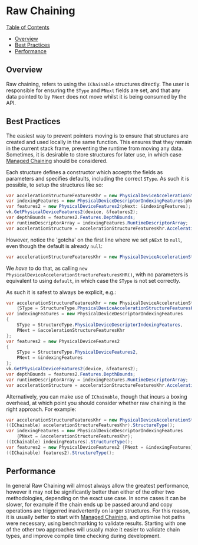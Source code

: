 ﻿# Raw Chaining

[Table of Contents](overview.md#table-of-contents)
- [Overview](raw_chaining.md#overview)
- [Best Practices](raw_chaining.md#best-practices)
- [Performance](#performance)

## Overview

Raw chaining, refers to using the `IChainable` structures directly. The user is responsible for ensuring the `SType`
and `PNext` fields are set, and that any data pointed to by `PNext` does not move whilst it is being consumed by the
API.

## Best Practices

The easiest way to prevent pointers moving is to ensure that structures are created and used locally in the same
function. This ensures that they remain in the current stack frame, preventing the runtime from moving any data.
Sometimes, it is desirable to store structures for later use, in which case [Managed Chaining](managed-chains.md) should
be considered.

Each structure defines a constructor which accepts the fields as parameters and specifies defaults, including the
correct
`SType`. As such it is possible, to setup the structures like so:

```csharp
var accelerationStructureFeaturesKhr = new PhysicalDeviceAccelerationStructureFeaturesKHR(pNext: null);
var indexingFeatures = new PhysicalDeviceDescriptorIndexingFeatures(pNext: &accelerationStructureFeaturesKhr);
var features2 = new PhysicalDeviceFeatures2(pNext: &indexingFeatures);
vk.GetPhysicalDeviceFeatures2(device, &features2);
var depthBounds = features2.Features.DepthBounds;
var runtimeDescriptorArray = indexingFeatures.RuntimeDescriptorArray;
var accelerationStructure = accelerationStructureFeaturesKhr.AccelerationStructure;
```

However, notice the 'gotcha' on the first line where we set `pNExt` to `null`, even though the default is
already `null`:

```csharp
var accelerationStructureFeaturesKhr = new PhysicalDeviceAccelerationStructureFeaturesKHR(pNext: null);
```

We _have_ to do that, as calling `new PhysicalDeviceAccelerationStructureFeaturesKHR()`, with no parameters is
equivalent to using `default`, in which case the `SType` is not set correctly.

As such it is safest to always be explicit, e.g.:

```csharp
var accelerationStructureFeaturesKhr = new PhysicalDeviceAccelerationStructureFeaturesKHR
    {SType = StructureType.PhysicalDeviceAccelerationStructureFeaturesKhr};
var indexingFeatures = new PhysicalDeviceDescriptorIndexingFeatures
{
    SType = StructureType.PhysicalDeviceDescriptorIndexingFeatures,
    PNext = &accelerationStructureFeaturesKhr
};
var features2 = new PhysicalDeviceFeatures2
{
    SType = StructureType.PhysicalDeviceFeatures2,
    PNext = &indexingFeatures
};
vk.GetPhysicalDeviceFeatures2(device, &features2);
var depthBounds = features2.Features.DepthBounds;
var runtimeDescriptorArray = indexingFeatures.RuntimeDescriptorArray;
var accelerationStructure = accelerationStructureFeaturesKhr.AccelerationStructure;
```

Alternatively, you can make use of `IChainable`, though that incurs a boxing overhead, at which point you should
consider whether raw chaining is the right approach. For example:

```csharp
var accelerationStructureFeaturesKhr = new PhysicalDeviceAccelerationStructureFeaturesKHR();
((IChainable) accelerationStructureFeaturesKhr).StructureType();
var indexingFeatures = new PhysicalDeviceDescriptorIndexingFeatures
    {PNext = &accelerationStructureFeaturesKhr};
((IChainable) indexingFeatures).StructureType();
var features2 = new PhysicalDeviceFeatures2 {PNext = &indexingFeatures};
((IChainable) features2).StructureType();
```

## Performance

In general Raw Chaining will almost always allow the greatest performance, however it may not be significantly better
than either of the other two methodologies, depending on the exact use case. In some cases it can be slower, for example
if the chain ends up be passed around and copy operations are triggerred inadvertently on larger structures. For this
reason, it is usually better to start with [Managed Chaining](managed-chaining.md), and optimise hot paths were
necessary, using benchmarking to validate results. Starting with one of the other two approaches will usually make it
easier to validate chain types, and improve compile time checking during development.